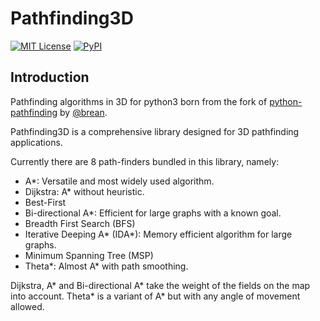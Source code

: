 # Pathfinding3D

[![MIT License](https://img.shields.io/github/license/harisankar95/pathfinding3d)](https://github.com/harisankar95/pathfinding3D/blob/main/LICENSE)
[![PyPI](https://img.shields.io/pypi/v/pathfinding3d)](https://pypi.org/project/pathfinding3d/)

## Introduction

Pathfinding algorithms in 3D for python3 born from the fork of [python-pathfinding](https://github.com/brean/python-pathfinding) by [@brean](https://github.com/brean).

Pathfinding3D is a comprehensive library designed for 3D pathfinding applications.

Currently there are 8 path-finders bundled in this library, namely:

- A\*: Versatile and most widely used algorithm.
- Dijkstra: A\* without heuristic.
- Best-First
- Bi-directional A\*: Efficient for large graphs with a known goal.
- Breadth First Search (BFS)
- Iterative Deeping A\* (IDA\*): Memory efficient algorithm for large graphs.
- Minimum Spanning Tree (MSP)
- Theta\*: Almost A\* with path smoothing.

Dijkstra, A\* and Bi-directional A\* take the weight of the fields on the map into account.
Theta\* is a variant of A\* but with any angle of movement allowed.
